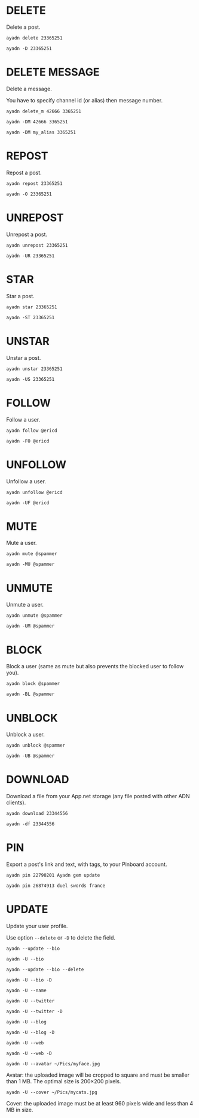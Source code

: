 # DELETE

Delete a post.

`ayadn delete 23365251`

`ayadn -D 23365251`

# DELETE MESSAGE

Delete a message. 

You have to specify channel id (or alias) then message number.

`ayadn delete_m 42666 3365251`

`ayadn -DM 42666 3365251`

`ayadn -DM my_alias 3365251`

# REPOST

Repost a post.

`ayadn repost 23365251`

`ayadn -O 23365251`

# UNREPOST

Unrepost a post.

`ayadn unrepost 23365251`

`ayadn -UR 23365251`

# STAR

Star a post.

`ayadn star 23365251`

`ayadn -ST 23365251`

# UNSTAR

Unstar a post.

`ayadn unstar 23365251`

`ayadn -US 23365251`

# FOLLOW

Follow a user.

`ayadn follow @ericd`

`ayadn -FO @ericd`

# UNFOLLOW

Unfollow a user.

`ayadn unfollow @ericd`

`ayadn -UF @ericd`

# MUTE

Mute a user.

`ayadn mute @spammer`

`ayadn -MU @spammer`

# UNMUTE

Unmute a user.

`ayadn unmute @spammer`

`ayadn -UM @spammer`

# BLOCK

Block a user (same as mute but also prevents the blocked user to follow you).

`ayadn block @spammer`

`ayadn -BL @spammer`

# UNBLOCK

Unblock a user.

`ayadn unblock @spammer`

`ayadn -UB @spammer`

# DOWNLOAD

Download a file from your App.net storage (any file posted with other ADN clients).

`ayadn download 23344556`

`ayadn -df 23344556`

# PIN

Export a post's link and text, with tags, to your Pinboard account.

`ayadn pin 22790201 Ayadn gem update`

`ayadn pin 26874913 duel swords france`

# UPDATE

Update your user profile.

Use option `--delete` or `-D` to delete the field.

`ayadn --update --bio`

`ayadn -U --bio`

`ayadn --update --bio --delete`

`ayadn -U --bio -D`

`ayadn -U --name`

`ayadn -U --twitter`

`ayadn -U --twitter -D`

`ayadn -U --blog`

`ayadn -U --blog -D`

`ayadn -U --web`

`ayadn -U --web -D`

`ayadn -U --avatar ~/Pics/myface.jpg`

Avatar: the uploaded image will be cropped to square and must be smaller than 1 MB. The optimal size is 200×200 pixels.

`ayadn -U --cover ~/Pics/mycats.jpg`

Cover: the uploaded image must be at least 960 pixels wide and less than 4 MB in size.
